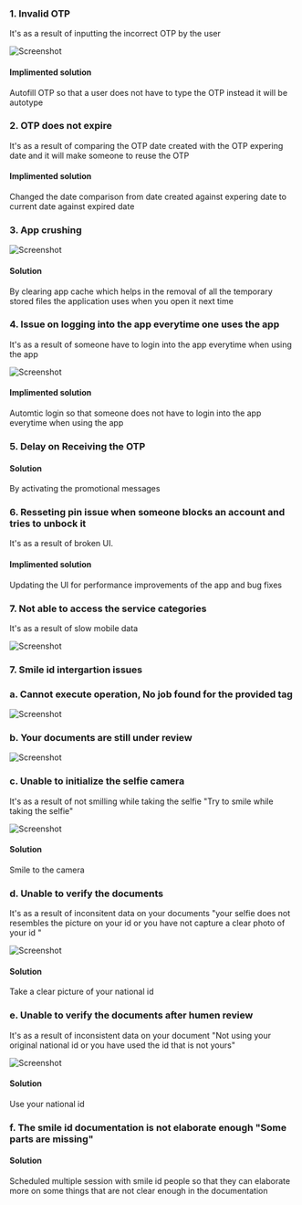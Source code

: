 <h3>1. Invalid OTP</h3>
<p>It's as a result of inputting the incorrect OTP by the user</p>

![Screenshot](images/image2.png)

 <h4>Implimented solution</h4> 
<p>Autofill OTP so that a user does not have to type the OTP instead it will be autotype</p>

<h3>2. OTP does not expire </h3>
<p>It's as a result of comparing the OTP date created with the OTP expering date and it will make someone to reuse the OTP</p>

<h4>Implimented solution</h4> 
<p>Changed the date comparison from date created against expering date to current date against expired date</p>

<h3>3. App crushing</h3>

![Screenshot](images/image4.png)

<h4> Solution</h4>
<p>By clearing app cache which helps in the removal of all the temporary stored files the application uses when you open it next time</p>

<h3>4. Issue on logging into the app everytime one uses the app</h3>
<p>It's as a result of someone have to login into the app everytime when using the app</p>

![Screenshot](images/image5.png)


<h4>Implimented solution</h4> 
 <p>Automtic login so that someone does not have to login into the app everytime when using the app</p>

<h3>5. Delay on Receiving the OTP</h3>
<h4> Solution</h4>
<p>By activating the promotional messages</p>

<h3>6. Resseting pin issue when someone blocks an account and tries to unbock it</h3>
<p>It's as a result of broken UI.</p>

<h4>Implimented solution</h4> 
<p>Updating the UI for performance improvements of the app and bug fixes</p>

<h3>7. Not able to access the service categories </h3>

<p>It's as a result of slow mobile data </p>

![Screenshot](images/image6.png)


<h3>7. Smile id intergartion issues </h3>

<h3>a. Cannot execute operation, No job found for the provided tag </h3>

![Screenshot](images/image7.png)


<h3>b. Your documents are still under review</h3>

![Screenshot](images/image8.png)

<h3>c. Unable to initialize the selfie camera </h3>

<p>It's as a result of not smilling while taking the selfie "Try to smile while taking the selfie" </p>

![Screenshot](images/image9.png)

<h4> Solution</h4>

<p> Smile to the camera </p>

<h3>d. Unable to verify the documents</h3>

<p>It's as a result of inconsitent data on your documents "your selfie does not resembles the picture on your id or you have not capture a clear photo of your id "</p>

![Screenshot](images/image10.png)

<h4> Solution</h4>

<p> Take a clear picture of your national id </p>

<h3>e. Unable to verify the documents after humen review </h3>

<p>It's as a result of inconsistent data on your document "Not using your original national id  or you have used the id that is not yours" </p>

![Screenshot](images/image10.png)

<h4> Solution</h4>

<p> Use your national id</p>

<h3>f. The smile id documentation is not elaborate enough "Some parts are missing"</h3>

<h4> Solution</h4>

<p> Scheduled multiple session with smile id people so that they can elaborate more on some things that are not clear enough in the documentation </p>

